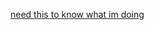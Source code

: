 [need this to know what im doing](https://docs.google.com/presentation/d/1y1xr6jfJ3Sq0io-im2D12riJjI-inRq-xVhiAzGt9Hk/edit?usp=sharing)